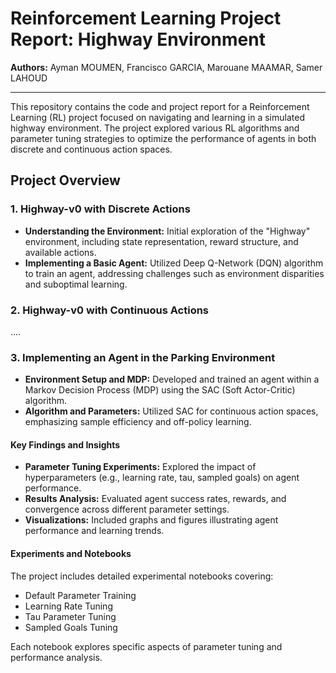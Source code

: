 # Reinforcement Learning Project Report: Highway Environment

**Authors:** Ayman MOUMEN, Francisco GARCIA, Marouane MAAMAR, Samer LAHOUD

---

This repository contains the code and project report for a Reinforcement Learning (RL) project focused on navigating and learning in a simulated highway environment. The project explored various RL algorithms and parameter tuning strategies to optimize the performance of agents in both discrete and continuous action spaces.

## Project Overview

### 1. Highway-v0 with Discrete Actions

- **Understanding the Environment:** Initial exploration of the "Highway" environment, including state representation, reward structure, and available actions.
- **Implementing a Basic Agent:** Utilized Deep Q-Network (DQN) algorithm to train an agent, addressing challenges such as environment disparities and suboptimal learning.

### 2.  Highway-v0 with Continuous Actions
....

### 3. Implementing an Agent in the Parking Environment

- **Environment Setup and MDP:** Developed and trained an agent within a Markov Decision Process (MDP) using the SAC (Soft Actor-Critic) algorithm.
- **Algorithm and Parameters:** Utilized SAC for continuous action spaces, emphasizing sample efficiency and off-policy learning.

#### Key Findings and Insights

- **Parameter Tuning Experiments:** Explored the impact of hyperparameters (e.g., learning rate, tau, sampled goals) on agent performance.
- **Results Analysis:** Evaluated agent success rates, rewards, and convergence across different parameter settings.
- **Visualizations:** Included graphs and figures illustrating agent performance and learning trends.

#### Experiments and Notebooks

The project includes detailed experimental notebooks covering:
- Default Parameter Training
- Learning Rate Tuning
- Tau Parameter Tuning
- Sampled Goals Tuning

Each notebook explores specific aspects of parameter tuning and performance analysis.




